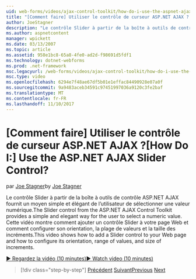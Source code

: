 ```yaml
---
uid: web-forms/videos/ajax-control-toolkit/how-do-i-use-the-aspnet-ajax-slider-control
title: "[Comment faire] Utiliser le contrôle de curseur ASP.NET AJAX ? | Microsoft Docs"
author: JoeStagner
description: "Le contrôle Slider à partir de la boîte à outils de contrôle ASP.NET AJAX fournit un moyen simple et élégant de l’utilisateur de sélectionner une valeur numérique. Cette vidéo montre comment ad..."
ms.author: aspnetcontent
manager: wpickett
ms.date: 03/13/2007
ms.topic: article
ms.assetid: 958e1bc8-65a8-4fe0-ad2d-f98691d5fdf1
ms.technology: dotnet-webforms
ms.prod: .net-framework
msc.legacyurl: /web-forms/videos/ajax-control-toolkit/how-do-i-use-the-aspnet-ajax-slider-control
msc.type: video
ms.openlocfilehash: 6294e7f48ae67df5b01e1effac84490928e07a0f
ms.sourcegitcommit: 9a9483aceb34591c97451997036a9120c3fe2baf
ms.translationtype: MT
ms.contentlocale: fr-FR
ms.lasthandoff: 11/10/2017
---
```

<a name="how-do-i-use-the-aspnet-ajax-slider-control"></a><span data-ttu-id="296d5-105">[Comment faire] Utiliser le contrôle de curseur ASP.NET AJAX ?</span><span class="sxs-lookup"><span data-stu-id="296d5-105">[How Do I:] Use the ASP.NET AJAX Slider Control?</span></span>
====================
<span data-ttu-id="296d5-106">par [Joe Stagner](https://github.com/JoeStagner)</span><span class="sxs-lookup"><span data-stu-id="296d5-106">by [Joe Stagner](https://github.com/JoeStagner)</span></span>

<span data-ttu-id="296d5-107">Le contrôle Slider à partir de la boîte à outils de contrôle ASP.NET AJAX fournit un moyen simple et élégant de l’utilisateur de sélectionner une valeur numérique.</span><span class="sxs-lookup"><span data-stu-id="296d5-107">The Slider control from the ASP.NET AJAX Control Toolkit provides a simple and elegant way for the user to select a numeric value.</span></span> <span data-ttu-id="296d5-108">Cette vidéo montre comment ajouter un contrôle Slider à votre page Web et comment configurer son orientation, la plage de valeurs et la taille des incréments.</span><span class="sxs-lookup"><span data-stu-id="296d5-108">This video shows how to add a Slider control to your Web page and how to configure its orientation, range of values, and size of increments.</span></span>

[<span data-ttu-id="296d5-109">&#9654; Regardez la vidéo (10 minutes)</span><span class="sxs-lookup"><span data-stu-id="296d5-109">&#9654; Watch video (10 minutes)</span></span>](https://channel9.msdn.com/Blogs/ASP-NET-Site-Videos/how-do-i-use-the-aspnet-ajax-slider-control)

>[!div class="step-by-step"]
<span data-ttu-id="296d5-110">[Précédent](how-do-i-use-the-aspnet-ajax-confirmbutton-extender.md)
[Suivant](how-do-i-use-the-aspnet-ajax-autocomplete-control.md)</span><span class="sxs-lookup"><span data-stu-id="296d5-110">[Previous](how-do-i-use-the-aspnet-ajax-confirmbutton-extender.md)
[Next](how-do-i-use-the-aspnet-ajax-autocomplete-control.md)</span></span>
